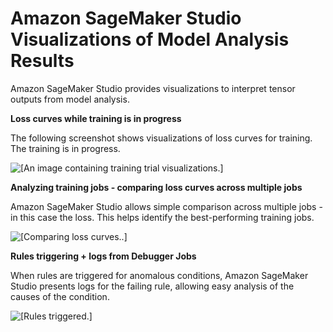 # Amazon SageMaker Studio Visualizations of Model Analysis Results<a name="debugger-visualization"></a>

Amazon SageMaker Studio provides visualizations to interpret tensor outputs from model analysis\. 

**Loss curves while training is in progress**

The following screenshot shows visualizations of loss curves for training\. The training is in progress\.

![\[An image containing training trial visualizations.\]](http://docs.aws.amazon.com/sagemaker/latest/dg/images/debugger-visualize-loss-curves-rules.png)

**Analyzing training jobs \- comparing loss curves across multiple jobs**

Amazon SageMaker Studio allows simple comparison across multiple jobs \- in this case the loss\. This helps identify the best\-performing training jobs\.

![\[Comparing loss curves..\]](http://docs.aws.amazon.com/sagemaker/latest/dg/images/degubber-analyze-training-loss-curves.png)

**Rules triggering \+ logs from Debugger Jobs**

When rules are triggered for anomalous conditions, Amazon SageMaker Studio presents logs for the failing rule, allowing easy analysis of the causes of the condition\.

![\[Rules triggered.\]](http://docs.aws.amazon.com/sagemaker/latest/dg/images/debugger-rules-triggered.png)